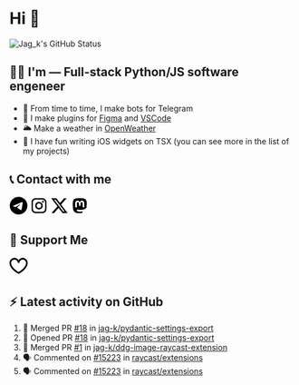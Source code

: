 # Hi 👋

<picture>
  <source media="(prefers-color-scheme: dark)" srcset="https://github-readme-stats.vercel.app/api?username=jag-k&show_icons=true&hide_border=true&count_private=true&theme=dark">
  <img alt="Jag_k's GitHub Status" src="https://github-readme-stats.vercel.app/api?username=jag-k&show_icons=true&hide_border=true&count_private=true&theme=light">
</picture>


## 👨‍💻 I'm — Full-stack Python/JS software engeneer

- 🔭 From time to time, I make bots for Telegram
- 🌱 I make plugins for [Figma](https://figma.com) and [VSCode](https://code.visualstudio.com)
- 🌥️ Make a weather in [OpenWeather](https://openweathermap.org)
- 🕺 I have fun writing iOS widgets on TSX (you can see more in the list of my projects)

## 📞 Contact with me

<!--START_SECTION:links type=connect-->
<a href="https://t.me/jag_k"><picture><source media="(prefers-color-scheme: dark)" srcset="icons/fa6-brands:telegram.dark.png"><img alt="@jag_k on Telegram" src="icons/fa6-brands:telegram.png" width="32px" height="32px"></picture></a>
<a href="https://instagram.com/jag_k_"><picture><source media="(prefers-color-scheme: dark)" srcset="icons/mdi:instagram.dark.png"><img alt="@jag_k_ on Instagram" src="icons/mdi:instagram.png" width="32px" height="32px"></picture></a>
<a href="https://x.com/jag_k_"><picture><source media="(prefers-color-scheme: dark)" srcset="icons/fa6-brands:x-twitter.dark.png"><img alt="@jag_k_ on X (ex-Twitter)" src="icons/fa6-brands:x-twitter.png" width="32px" height="32px"></picture></a>
<a href="https://mastodon.social/@jag_k"><picture><source media="(prefers-color-scheme: dark)" srcset="icons/mdi:mastodon.dark.png"><img alt="@jag_k@mastodon.social" src="icons/mdi:mastodon.png" width="32px" height="32px"></picture></a>
<br/>
<!--END_SECTION:links-->


## 💸 Support Me

<!--START_SECTION:links type=support-->
<a href="https://github.com/sponsors/jag-k"><picture><source media="(prefers-color-scheme: dark)" srcset="icons/simple-icons:githubsponsors.dark.png"><img alt="@jag-k on GitHub Sponsors" src="icons/simple-icons:githubsponsors.png" width="32px" height="32px"></picture></a>
<br/>
<!--END_SECTION:links-->

## :zap: Latest activity on GitHub
  
<!--START_SECTION:activity-->
1. 🎉 Merged PR [#18](https://github.com/jag-k/pydantic-settings-export/pull/18) in [jag-k/pydantic-settings-export](https://github.com/jag-k/pydantic-settings-export)
2. 💪 Opened PR [#18](https://github.com/jag-k/pydantic-settings-export/pull/18) in [jag-k/pydantic-settings-export](https://github.com/jag-k/pydantic-settings-export)
3. 🎉 Merged PR [#1](https://github.com/jag-k/ddg-image-raycast-extension/pull/1) in [jag-k/ddg-image-raycast-extension](https://github.com/jag-k/ddg-image-raycast-extension)
4. 🗣 Commented on [#15223](https://github.com/raycast/extensions/pull/15223#issuecomment-2480884155) in [raycast/extensions](https://github.com/raycast/extensions)
5. 🗣 Commented on [#15223](https://github.com/raycast/extensions/pull/15223#issuecomment-2476520240) in [raycast/extensions](https://github.com/raycast/extensions)
<!--END_SECTION:activity-->
